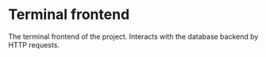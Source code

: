 # Terminal frontend

The terminal frontend of the project. Interacts with the database backend by HTTP requests.
